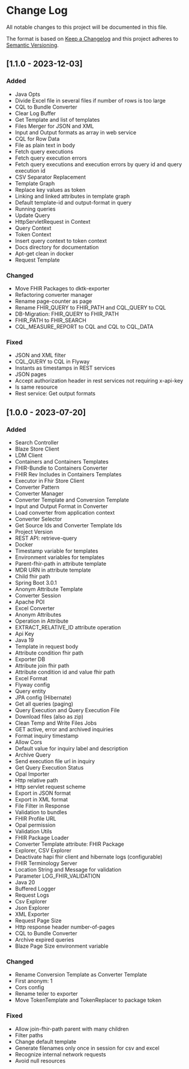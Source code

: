 # Change Log
All notable changes to this project will be documented in this file.

The format is based on [Keep a Changelog](http://keepachangelog.com/)
and this project adheres to [Semantic Versioning](http://semver.org/).

## [1.1.0 - 2023-12-03]
### Added
- Java Opts
- Divide Excel file in several files if number of rows is too large
- CQL to Bundle Converter
- Clear Log Buffer
- Get Template and list of templates
- Files Merger for JSON and XML
- Input and Output formats as array in web service
- CQL for Row Data
- File as plain text in body
- Fetch query executions
- Fetch query execution errors
- Fetch query executions and execution errors by query id and query execution id
- CSV Separator Replacement
- Template Graph
- Replace key values as token
- Linking and linked attributes in template graph
- Default template-id and output-format in query
- Running queries
- Update Query
- HttpServletRequest in Context
- Query Context
- Token Context
- Insert query context to token context
- Docs directory for documentation
- Apt-get clean in docker
- Request Template

### Changed
- Move FHIR Packages to dktk-exporter
- Refactoring converter manager
- Rename page-counter as page
- Rename FHIR_QUERY to FHIR_PATH and CQL_QUERY to CQL
- DB-Migration: FHIR_QUERY to FHIR_PATH
- FHIR_PATH to FHIR_SEARCH
- CQL_MEASURE_REPORT to CQL and CQL to CQL_DATA

### Fixed
- JSON and XML filter
- CQL_QUERY to CQL in Flyway
- Instants as timestamps in REST services
- JSON pages
- Accept authorization header in rest services not requiring x-api-key
- Is same resource
- Rest service: Get output formats

## [1.0.0 - 2023-07-20]
### Added
- Search Controller
- Blaze Store Client
- LDM Client
- Containers and Containers Templates
- FHIR-Bundle to Containers Converter
- FHIR Rev Includes in Containers Templates
- Executor in Fhir Store Client
- Converter Pattern
- Converter Manager
- Converter Template and Conversion Template
- Input and Output Format in Converter
- Load converter from application context
- Converter Selector
- Get Source Ids and Converter Template Ids
- Project Version
- REST API: retrieve-query
- Docker
- Timestamp variable for templates
- Environment variables for templates
- Parent-fhir-path in attribute template
- MDR URN in attribute template
- Child fhir path
- Spring Boot 3.0.1
- Anonym Attribute Template
- Converter Session
- Apache POI
- Excel Converter
- Anonym Attributes
- Operation in Attribute
- EXTRACT_RELATIVE_ID attribute operation
- Api Key
- Java 19
- Template in request body
- Attribute condition fhir path
- Exporter DB
- Attribute join fhir path
- Attribute condition id and value fhir path
- Excel Format
- Flyway config
- Query entity
- JPA config (Hibernate)
- Get all queries (paging)
- Query Execution and Query Execution File
- Download files (also as zip)
- Clean Temp and Write Files Jobs
- GET active, error and archived inquiries
- Format inquiry timestamp
- Allow Cors
- Default value for inquiry label and description
- Archive Query
- Send execution file url in inquiry
- Get Query Execution Status
- Opal Importer
- Http relative path
- Http servlet request scheme
- Export in JSON format
- Export in XML format
- File Filter in Response
- Validation to bundles
- FHIR Profile URL
- Opal permission
- Validation Utils
- FHIR Package Loader
- Converter Template attribute: FHIR Package
- Explorer, CSV Explorer
- Deactivate hapi fhir client and hibernate logs (configurable)
- FHIR Terminology Server
- Location String and Message for validation
- Parameter LOG_FHIR_VALIDATION
- Java 20
- Buffered Logger
- Request Logs
- Csv Explorer
- Json Explorer
- XML Exporter
- Request Page Size
- Http response header number-of-pages
- CQL to Bundle Converter
- Archive expired queries
- Blaze Page Size environment variable


### Changed
- Rename Conversion Template as Converter Template
- First anonym: 1
- Cors config
- Rename teiler to exporter
- Move TokenTemplate and TokenReplacer to package token 


### Fixed
- Allow join-fhir-path parent with many children
- Filter paths
- Change default template
- Generate filenames only once in session for csv and excel
- Recognize internal network requests
- Avoid null resources
